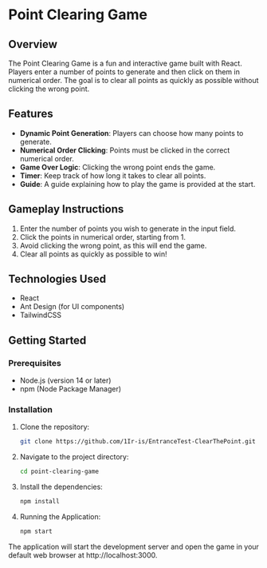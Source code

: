 # Point Clearing Game

## Overview

The Point Clearing Game is a fun and interactive game built with React. Players enter a number of points to generate and then click on them in numerical order. The goal is to clear all points as quickly as possible without clicking the wrong point. 

## Features

- **Dynamic Point Generation**: Players can choose how many points to generate.
- **Numerical Order Clicking**: Points must be clicked in the correct numerical order.
- **Game Over Logic**: Clicking the wrong point ends the game.
- **Timer**: Keep track of how long it takes to clear all points.
- **Guide**: A guide explaining how to play the game is provided at the start.

## Gameplay Instructions
1. Enter the number of points you wish to generate in the input field.
2. Click the points in numerical order, starting from 1.
3. Avoid clicking the wrong point, as this will end the game.
4. Clear all points as quickly as possible to win!
## Technologies Used
- React
- Ant Design (for UI components)
- TailwindCSS

## Getting Started

### Prerequisites

- Node.js (version 14 or later)
- npm (Node Package Manager)

### Installation

1. Clone the repository:

   ```bash
   git clone https://github.com/1Ir-is/EntranceTest-ClearThePoint.git

2. Navigate to the project directory:

   ```bash
   cd point-clearing-game
   
3. Install the dependencies:
   ```bash
   npm install
4. Running the Application:
   ```bash
   npm start
  The application will start the development server and open the game in your default web browser at http://localhost:3000.

